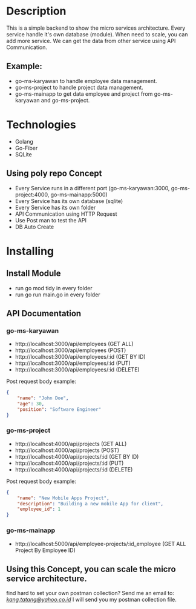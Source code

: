 # Description

This is a simple backend to show the micro services architecture.
Every service handle it's own database (module).
When need to scale, you can add more service.
We can get the data from other service using API Communication.

## Example: 
- go-ms-karyawan to handle employee data management.
- go-ms-project to handle project data management.
- go-ms-mainapp to get data employee and project from go-ms-karyawan and go-ms-project.

# Technologies

- Golang
- Go-Fiber
- SQLite

## Using poly repo Concept

- Every Service runs in a different port (go-ms-karyawan:3000, go-ms-project:4000, go-ms-mainapp:5000)
- Every Service has its own database (sqlite)
- Every Service has its own folder
- API Communication using HTTP Request
- Use Post man to test the API
- DB Auto Create

# Installing

## Install Module
- run go mod tidy in every folder
- run go run main.go in every folder

## API Documentation
### go-ms-karyawan
- http://localhost:3000/api/employees (GET ALL)
- http://localhost:3000/api/employees (POST)
- http://localhost:3000/api/employees/:id (GET BY ID)
- http://localhost:3000/api/employees/:id (PUT)
- http://localhost:3000/api/employees/:id (DELETE)

Post request body example:

```json
{
    "name": "John Doe",
    "age": 30,
    "position": "Software Engineer"
}
```

### go-ms-project

- http://localhost:4000/api/projects (GET ALL)
- http://localhost:4000/api/projects (POST)
- http://localhost:4000/api/projects/:id (GET BY ID)
- http://localhost:4000/api/projects/:id (PUT)
- http://localhost:4000/api/projects/:id (DELETE)

Post request body example:

```json
{
    "name": "New Mobile Apps Project",
    "description": "Building a new mobile App for client",
    "employee_id": 1
}
```

### go-ms-mainapp

- http://localhost:5000/api/employee-projects/:id_employee (GET ALL Project By Employee ID)


## Using this Concept, you can scale the micro service architecture.

find hard to set your own postman collection? 
Send me an email to: *kang.tatang@yahoo.co.id*
I will send you my postman collection file.
